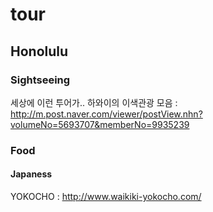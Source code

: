 # tour

## Honolulu

### Sightseeing

세상에 이런 투어가.. 하와이의 이색관광 모음 : http://m.post.naver.com/viewer/postView.nhn?volumeNo=5693707&memberNo=9935239

### Food

#### Japaness

YOKOCHO : http://www.waikiki-yokocho.com/

